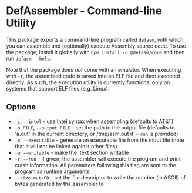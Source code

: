 # DefAssembler - Command-line Utility
This package exports a command-line program called `defasm`, with which you can assemble and (optionally) execute Assembly source code. To use the package, install it globally with `npm install -g @defasm/core` and then run `defasm --help`.

Note that the package does *not* come with an emulator. When executing with `-r`, the assembled code is saved into an ELF file and then executed directly. As such, the execution utility is currently functional only on systems that support ELF files (e.g. Linux).

## Options
* `-i`, `--intel` - use Intel syntax when assembling (defaults to AT&T)
* `-o FILE`, `--output FILE` - set the path to the output file (defaults to 'a.out' in the current directory, or /tmp/asm.out if `--run` is provided)
* `-x`, `--executable` - generate an executable file from the input file (note that it will not be linked against other files)
* `-w`, `--writable` - make the .text section writable
* `-r`, `--run` - if given, the assembler will execute the program and print crash information. All parameters following this flag are sent to the program as runtime arguments
* `--size-out=FD` - set the file descriptor to write the number (in ASCII) of bytes generated by the assembler to